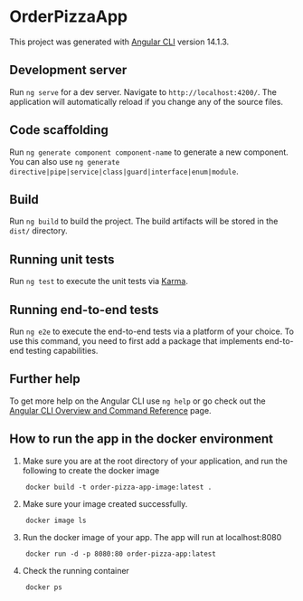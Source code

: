 # OrderPizzaApp

This project was generated with [Angular CLI](https://github.com/angular/angular-cli) version 14.1.3.

## Development server

Run `ng serve` for a dev server. Navigate to `http://localhost:4200/`. The application will automatically reload if you change any of the source files.

## Code scaffolding

Run `ng generate component component-name` to generate a new component. You can also use `ng generate directive|pipe|service|class|guard|interface|enum|module`.

## Build

Run `ng build` to build the project. The build artifacts will be stored in the `dist/` directory.

## Running unit tests

Run `ng test` to execute the unit tests via [Karma](https://karma-runner.github.io).

## Running end-to-end tests

Run `ng e2e` to execute the end-to-end tests via a platform of your choice. To use this command, you need to first add a package that implements end-to-end testing capabilities.

## Further help

To get more help on the Angular CLI use `ng help` or go check out the [Angular CLI Overview and Command Reference](https://angular.io/cli) page.


## How to run the app in the docker environment
1. Make sure you are at the root directory of your application, and run the following to create the docker image
```
    docker build -t order-pizza-app-image:latest .
```

2. Make sure your image created successfully.
```
    docker image ls
```

3. Run the docker image of your app. The app will run at localhost:8080
```
    docker run -d -p 8080:80 order-pizza-app:latest
```

4. Check the running container
```
    docker ps
```
